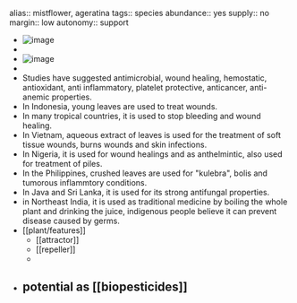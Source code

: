 alias:: mistflower, ageratina
tags:: species
abundance:: yes
supply:: no
margin:: low
autonomy:: support

- ![image](https://ipfs.io/ipfs/QmeNoF8yhzUqxyPZsoRQQKNFfcDaydKUZfpgxFgV3Rg7G6)
-
- ![image](https://ipfs.io/ipfs/Qmb6pqZdKfsmYwRFxNugEpiDVbojkTRXr73dbQegX4QF5q)
-
- Studies have suggested antimicrobial, wound healing, hemostatic, antioxidant, anti inflammatory, platelet protective, anticancer, anti-anemic properties.
- In Indonesia, young leaves are used to treat wounds.
- In many tropical countries, it is used to stop bleeding and wound healing.
- In Vietnam, aqueous extract of leaves is used for the treatment of soft tissue wounds, burns wounds and skin infections.
- In Nigeria, it is used for wound healings and as anthelmintic, also used for treatment of piles.
- In the Philippines, crushed leaves are used for "kulebra", bolis and tumorous inflammtory conditions.
- In Java and Sri Lanka, it is used for its strong antifungal properties.
- in Northeast India, it is used as traditional medicine by boiling the whole plant and drinking the juice, indigenous people believe it can prevent disease caused by germs.
- [[plant/features]]
	- [[attractor]]
	- [[repeller]]
	-
- potential as [[biopesticides]]
	-